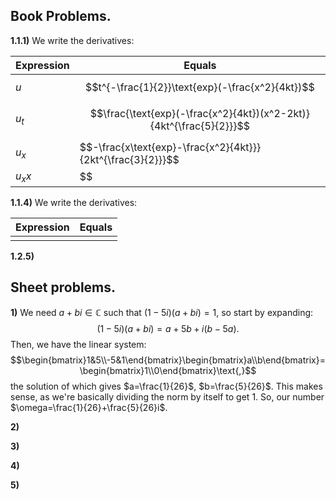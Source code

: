 
## Book Problems.


**1.1.1)** We write the derivatives:

| Expression | Equals                                                              |
| ---------- | ------------------------------------------------------------------- |
| $u$        | $$t^{-\frac{1}{2}}\text{exp}(-\frac{x^2}{4kt})$$                    |
| $u_t$      | $$\frac{\text{exp}(-\frac{x^2}{4kt})(x^2-2kt)}{4kt^{\frac{5}{2}}}$$ |
| $u_x$      | $$-\frac{x\text{exp}-\frac{x^2}{4kt}}}{2kt^{\frac{3}{2}}}$$         |
| $u_xx$     | $$                                                                  |



**1.1.4)** We write the derivatives:

| Expression | Equals |
| ---------- | ------ |
|            |        |



**1.2.5)**



## Sheet problems.


**1)** We need $a+bi\in\mathbb{C}$ such that $(1-5i)(a+bi)=1$, so start by expanding:
$$(1-5i)(a+bi)=a+5b+i(b-5a)\text{.}$$
Then, we have the linear system:
$$\begin{bmatrix}1&5\\-5&1\end{bmatrix}\begin{bmatrix}a\\b\end{bmatrix}=\begin{bmatrix}1\\0\end{bmatrix}\text{,}$$
the solution of which gives $a=\frac{1}{26}$, $b=\frac{5}{26}$. This makes sense, as we're basically dividing the norm by itself to get $1$. So, our number $\omega=\frac{1}{26}+\frac{5}{26}i$.


**2)**


**3)**


**4)**


**5)**


